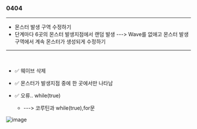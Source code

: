 ### 0404  
---  

- 몬스터 발생 구역 수정하기
 - 단계마다 6곳의 몬스터 발생지점에서 랜덤 발생  ---> Wave를 없애고 몬스터 발생구역에서 계속 몬스터가 생성되게 수정하기
---  
<br>  

- ✅ 웨이브 삭제 

- ✅ 몬스터가 발생지점 중에 한 곳에서만 나타남  

- ✅ 오류.. while(true)
  - --->  코루틴과 while(true),for문


![image](https://github.com/s8st/20240320FinalProject/assets/153998744/c7d46a7c-7cf1-47bf-a969-ff3e1c9d8a19)


 
